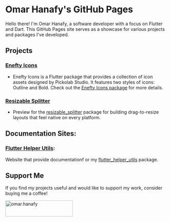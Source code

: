 # Omar Hanafy's GitHub Pages

Hello there! I'm Omar Hanafy, a software developer with a focus on Flutter and Dart. This GitHub Pages site serves as a showcase for various projects and packages I've developed.

## Projects

### [Enefty Icons](./enefty-icons)

- Enefty Icons is a Flutter package that provides a collection of icon assets designed by Pickolab Studio. It features two styles of icons: Outline and Bold. Check out the [Enefty Icons package](https://pub.dev/packages/enefty_icons) for more details.

### [Resizable Splitter](./resizable-splitter)

- Preview for the [resizable_splitter](https://pub.dev/packages/resizable_splitter) package for building drag-to-resize layouts that feel native on every platform.

## Documentation Sites:

### [Flutter Helper Utils](./flutter-helper-utils):

Website that provide documentationf or my [flutter_helper_utils](https://pub.dev/packages/flutter_helper_utils) package.

## Support Me

If you find my projects useful and would like to support my work, consider buying me a coffee!
<p><a href="https://www.buymeacoffee.com/omar.hanafy"> <img align="left" src="https://cdn.buymeacoffee.com/buttons/v2/default-yellow.png" height="50" width="210" alt="omar.hanafy" /></a></p><br><br>
